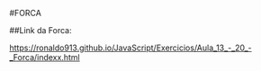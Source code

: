 #FORCA

##Link da Forca:

https://ronaldo913.github.io/JavaScript/Exercicios/Aula_13_-_20_-_Forca/indexx.html
